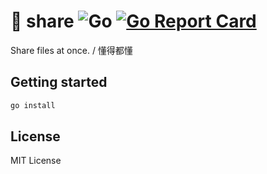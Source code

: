 # 🐑 share ![Go](https://github.com/wuhan005/share/workflows/Go/badge.svg) [![Go Report Card](https://goreportcard.com/badge/github.com/wuhan005/share)](https://goreportcard.com/report/github.com/wuhan005/share)

Share files at once. / 懂得都懂

## Getting started

```bash
go install
```

## License

MIT License